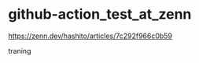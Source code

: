 # github-action_test_at_zenn

<!-- このリポジトリは以下のURL先にあるトレーニングを行うために使いました -->
https://zenn.dev/hashito/articles/7c292f966c0b59

traning
